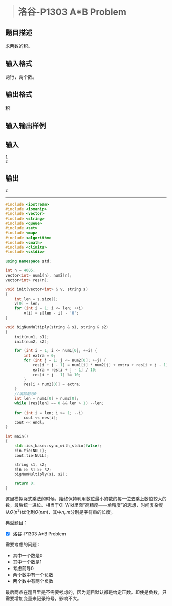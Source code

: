 > # 洛谷-P1303 A*B Problem

## 题目描述

求两数的积。

## 输入格式

两行，两个数。

## 输出格式

积

## 输入输出样例

## 输入

```
1
2
```

## 输出

```
2
```

-----

```c++
#include <iostream>
#include <iomanip>
#include <vector>
#include <string>
#include <queue>
#include <set>
#include <map>
#include <algorithm>
#include <cmath>
#include <climits>
#include <cstdio>

using namespace std;

int n = 4005;
vector<int> num1(n), num2(n);
vector<int> res(n);

void init(vector<int> & v, string s)
{
	int len = s.size();
	v[0] = len;
	for (int i = 1; i <= len; ++i)
		v[i] = s[len - i] - '0';
}

void bigNumMultiply(string & s1, string & s2)
{
	init(num1, s1);
	init(num2, s2);

	for (int i = 1; i <= num1[0]; ++i) {
		int extra = 0;
		for (int j = 1; j <= num2[0]; ++j) {
			res[i + j - 1] = num1[i] * num2[j] + extra + res[i + j - 1];
			extra = res[i + j - 1] / 10;
			res[i + j - 1] %= 10;
		}
		res[i + num2[0]] = extra;
	}
	//消除前导0
	int len = num1[0] + num2[0];
	while (res[len] == 0 && len > 1) --len;
	
	for (int i = len; i >= 1; --i)
		cout << res[i];
	cout << endl;
}

int main()
{
	std::ios_base::sync_with_stdio(false);
    cin.tie(NULL);
    cout.tie(NULL);

	string s1, s2;
	cin >> s1 >> s2;
	bigNumMultiply(s1, s2);

	return 0;
}
```

这里模拟竖式乘法的时候，始终保持利用数位最小的数的每一位去乘上数位较大的数，最后统一进位。相当于OI Wiki里面“高精度——单精度”的思想，时间复杂度从$O(n^2)$优化到$O(nm)$，其中$n,m$分别是字符串的长度。

典型题目：

- [x] 洛谷-P1303 A*B Problem

需要考虑的问题：

- 其中一个数是0
- 其中一个数是1
- 考虑前导0
- 两个数中有一个负数
- 两个数中有两个负数

最后两点在题目里是不需要考虑的，因为题目默认都是给定正数。即使是负数，只需要增加变量来记录符号，影响不大。